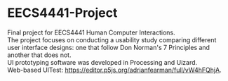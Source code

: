 # EECS4441-Project
Final project for EECS4441 Human Computer Interactions. </br>
The project focuses on conducting a usability study comparing different user interface designs: one that follow Don Norman's 7 Principles and another that does not. </br>
UI prototyping software was developed in Processing and Uizard. </br>
Web-based UITest: https://editor.p5js.org/adrianfearman/full/vW4hFQhjA.
